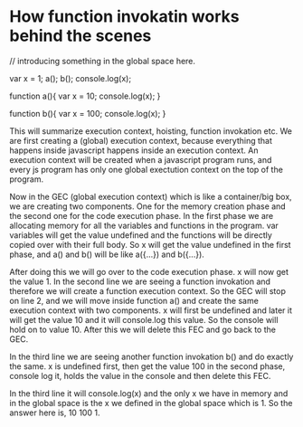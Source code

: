 # How function invokatin works behind the scenes

// introducing something in the global space here.

var x = 1;
a();
b();
console.log(x);

function a(){
    var x = 10;
    console.log(x);
}

function b(){
    var x = 100;
    console.log(x);
}

This will summarize execution context, hoisting, function invokation etc.
We are first creating a (global) execution context, because everything that happens inside javascript happens inside an execution context. An execution context will be created when a javascript program runs, and every js program has only one global exectution context on the top of the program.

Now in the GEC (global execution context) which is like a container/big box, we are creating two components. One for the memory creation phase and the second one for the code execution phase. In the first phase we are allocating memory for all the variables and functions in the program. var variables will get the value undefined and the functions will be directly copied over with their full body. So x will get the value undefined in the first phase, and a() and b() will be like a({...}) and b({...}).

After doing this we will go over to the code execution phase. x will now get the value 1. In the second line we are seeing a function invokation and therefore we will create a function execution context. So the GEC will stop on line 2, and we will move inside function a() and create the same execution context with two components. x will first be undefined and later it will get the value 10 and it will console.log this value. So the console will hold on to value 10. After this we will delete this FEC and go back to the GEC.

In the third line we are seeing another function invokation b() and do exactly the same. x is undefined first, then get the value 100 in the second phase, console log it, holds the value in the console and then delete this FEC.

In the third line it will console.log(x) and the only x we have in memory and in the global space is the x we defined in the global space which is 1.
So the answer here is,
10
100
1.